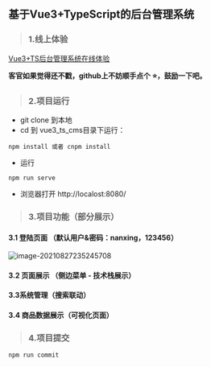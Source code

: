## 基于Vue3+TypeScript的后台管理系统

> ### 1.线上体验

[Vue3+TS后台管理系统在线体验](http://cms.nanxing.ltd)

**客官如果觉得还不戳，github上不妨顺手点个 :star:，鼓励一下吧。**



> ### 2.项目运行

* git clone 到本地
* cd 到 vue3_ts_cms目录下运行：

~~~
npm install 或者 cnpm install
~~~

* 运行

~~~
npm run serve
~~~

* 浏览器打开 http://localost:8080/

> ### 3.项目功能（部分展示）

#### 3.1 登陆页面 （默认用户&密码：nanxing，123456）

![image-20210827235245708](https://img-blog.csdnimg.cn/972393c864c74d1cb3f368ab88246dcc.png?x-oss-process=image/watermark,type_ZHJvaWRzYW5zZmFsbGJhY2s,shadow_50,text_Q1NETiBA5b-Y5b-Y56KO5paMYmlu,size_20,color_FFFFFF,t_70,g_se,x_16)

#### 3.2 页面展示 （侧边菜单 - 技术栈展示）


#### 3.3系统管理（搜索联动）


#### 3.4 商品数据展示（可视化页面）

> ### 4.项目提交

~~~
npm run commit
~~~
